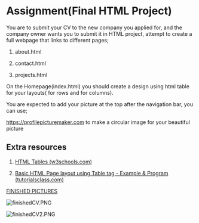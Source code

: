 # Assignment(Final HTML Project)

You are to submit  your CV to the new company you applied for, and the company owner wants you to submit it in HTML project, attempt to create a full webpage that links to different pages;

1. about.html

2. contact.html

3. projects.html

On the Homepage(index.html) you should create a design using html table for your layouts(<tr> for rows and <td> for columns).

You are expected to add your picture at the top after the navigation bar, you can use;

https://profilepicturemaker.com to make a circular image for your beautiful picture





## Extra resources

1. [HTML Tables (w3schools.com)](https://www.w3schools.com/html/html_tables.asp)

2. [Basic HTML Page layout using Table tag - Example & Program (tutorialsclass.com)](https://tutorialsclass.com/code/basic-html-layout-using-table/)



<u>FINISHED PICTURES</u>



![finishedCV.PNG](C:\Users\DOKOL\OneDrive\Desktop\WEB%20DEV%20CLASS\TABLES\finishedCV.PNG)

![finishedCV2.PNG](C:\Users\DOKOL\OneDrive\Desktop\WEB%20DEV%20CLASS\TABLES\finishedCV2.PNG)

